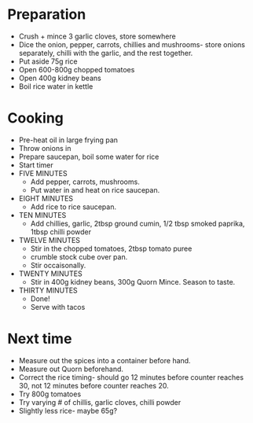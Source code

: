 Preparation
===========

 * Crush + mince 3 garlic cloves, store somewhere
 * Dice the onion, pepper, carrots, chillies and mushrooms- store onions separately, chilli with the garlic, and the rest together.
 * Put aside 75g rice
 * Open 600-800g chopped tomatoes
 * Open 400g kidney beans
 * Boil rice water in kettle

Cooking
=======

 * Pre-heat oil in large frying pan
 * Throw onions in
 * Prepare saucepan, boil some water for rice
 * Start timer
 * FIVE MINUTES
   * Add pepper, carrots, mushrooms. 
   * Put water in and heat on rice saucepan.
 * EIGHT MINUTES
   * Add rice to rice saucepan.
 * TEN MINUTES
   * Add chillies, garlic, 2tbsp ground cumin, 1/2 tbsp smoked paprika, 1tbsp chilli powder
 * TWELVE MINUTES 
   * Stir in the chopped tomatoes, 2tbsp tomato puree 
   * crumble stock cube over pan. 
   * Stir occaisonally.
 * TWENTY MINUTES 
   * Stir in 400g kidney beans, 300g Quorn Mince. Season to taste.
 * THIRTY MINUTES
   * Done!
   * Serve with tacos

Next time
=========

 * Measure out the spices into a container before hand.
 * Measure out Quorn beforehand.
 * Correct the rice timing- should go 12 minutes before counter reaches 30, not 12 minutes before counter reaches 20.
 * Try 800g tomatoes
 * Try varying # of chillis, garlic cloves, chilli powder
 * Slightly less rice- maybe 65g?